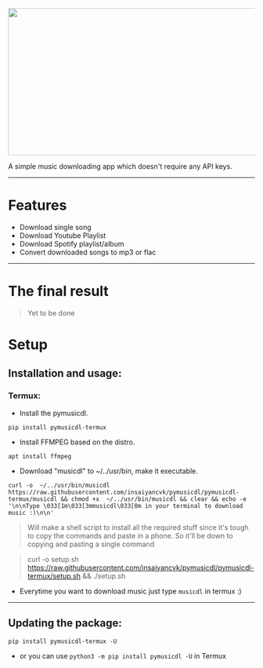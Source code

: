 <div style="text-align:center"><img width="800" height="300" src="https://raw.githubusercontent.com/insaiyancvk/pymusicdl/main/assets/banner.png" /></div>


A simple music downloading app which doesn't require any API keys.

---
# Features
* Download single song
* Download Youtube Playlist
* Download Spotify playlist/album
* Convert downloaded songs to mp3 or flac
---

# The final result
>Yet to be done

# Setup

## Installation and usage:

### **Termux:**

* Install the pymusicdl.
```
pip install pymusicdl-termux
```
* Install FFMPEG based on the distro.
```
apt install ffmpeg
```
* Download "musicdl" to ~/../usr/bin, make it executable.
```
curl -o  ~/../usr/bin/musicdl https://raw.githubusercontent.com/insaiyancvk/pymusicdl/pymusicdl-termux/musicdl && chmod +x  ~/../usr/bin/musicdl && clear && echo -e '\n\nType \033[1m\033[3mmusicdl\033[0m in your terminal to download music :)\n\n'
```

> Will make a shell script to install all the required stuff since it's tough to copy the commands and paste in a phone. So it'll be down to copying and pasting a single command

> curl -o setup.sh https://raw.githubusercontent.com/insaiyancvk/pymusicdl/pymusicdl-termux/setup.sh && ./setup.sh

* Everytime you want to download music just type `musicdl` in termux :)
---
## Updating the package:

```
pip install pymusicdl-termux -U
```

* or you can use `python3 -m pip install pymusicdl -U` in Termux
